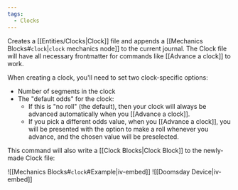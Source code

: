 ```yaml
---
tags:
  - Clocks
---
```

Creates a [[Entities/Clocks|Clock]] file and appends a [[Mechanics Blocks#`clock`|`clock` mechanics node]] to the current journal. The Clock file will have all necessary frontmatter for commands like [[Advance a clock]] to work.

When creating a clock, you'll need to set two clock-specific options:

* Number of segments in the clock
* The "default odds" for the clock:
	* If this is "no roll" (the default), then your clock will always be advanced automatically when you [[Advance a clock]].
	* If you pick a different odds value, when you [[Advance a clock]], you will be presented with the option to make a roll whenever you advance, and the chosen value will be preselected.

This command will also write a [[Clock Blocks|Clock Block]] to the newly-made Clock file:

![[Mechanics Blocks#`clock`#Example|iv-embed]]
![[Doomsday Device|iv-embed]]